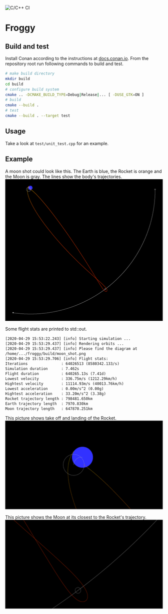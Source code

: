 ![C/C++ CI](https://github.com/malikkirchner/froggy/workflows/C/C++%20CI/badge.svg)

# Froggy

## Build and test

Install Conan according to the instructions at [docs.conan.io](https://docs.conan.io/en/latest/installation.html).
From the repository root run following commands to build and test.
```bash
# make build directory
mkdir build
cd build
# configure build system
cmake .. -DCMAKE_BUILD_TYPE=Debug|Release|... [ -DUSE_GTK=ON ]
# build
cmake --build .
# test
cmake --build . --target test
```

## Usage

Take a look at `test/unit_test.cpp` for an example.

## Example

A moon shot could look like this. The Earth is blue, the Rocket is orange and the Moon is gray. The lines show the body's trajectories.
![moon shot](/moon_shot.png)

Some flight stats are printed to std::out.
```
[2020-04-29 15:53:22.243] [info] Starting simulation ...
[2020-04-29 15:53:29.437] [info] Rendering orbits ...
[2020-04-29 15:53:29.437] [info] Please find the diagram at /home/.../froggy/build/moon_shot.png
[2020-04-29 15:53:29.706] [info] Flight stats:
Iterations               : 64026513 (8580342.133/s)
Simulation duration      : 7.462s
Flight duration          : 640265.13s (7.41d)
Lowest velocity          : 336.75m/s (1212.29km/h)
Hightest velocity        : 11114.93m/s (40013.76km/h)
Lowest acceleration      : 0.00m/s^2 (0.00g)
Hightest acceleration    : 33.20m/s^2 (3.38g)
Rocket trajectory length : 798481.650km
Earth trajectory length  : 7970.830km
Moon trajectory length   : 647870.251km
```

This picture shows take off and landing of the Rocket.
![moon shot](/moon_shot_zoom_earth.png)

This picture shows the Moon at its closest to the Rocket's trajectory.
![moon shot](/moon_shot_zoom_moon.png)